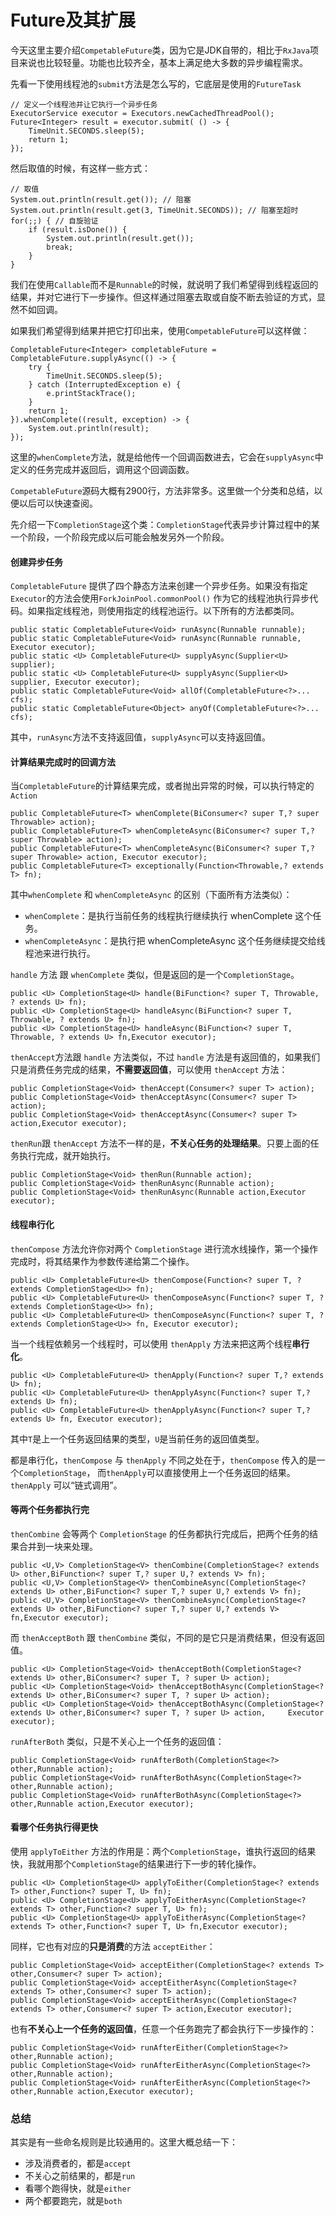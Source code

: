 # Future及其扩展

今天这里主要介绍`CompetableFuture`类，因为它是JDK自带的，相比于`RxJava`项目来说也比较轻量。功能也比较齐全，基本上满足绝大多数的异步编程需求。

先看一下使用线程池的`submit`方法是怎么写的，它底层是使用的`FutureTask`

```
// 定义一个线程池并让它执行一个异步任务
ExecutorService executor = Executors.newCachedThreadPool();
Future<Integer> result = executor.submit( () -> {
    TimeUnit.SECONDS.sleep(5);
    return 1;
});
```

然后取值的时候，有这样一些方式：

```
// 取值
System.out.println(result.get()); // 阻塞
System.out.println(result.get(3, TimeUnit.SECONDS)); // 阻塞至超时
for(;;) { // 自旋验证
    if (result.isDone()) {
        System.out.println(result.get());
        break;
    }
}
```

我们在使用`Callable`而不是`Runnable`的时候，就说明了我们希望得到线程返回的结果，并对它进行下一步操作。但这样通过阻塞去取或自旋不断去验证的方式，显然不如回调。

如果我们希望得到结果并把它打印出来，使用`CompetableFuture`可以这样做：

```
CompletableFuture<Integer> completableFuture = CompletableFuture.supplyAsync(() -> {
    try {
        TimeUnit.SECONDS.sleep(5);
    } catch (InterruptedException e) {
        e.printStackTrace();
    }
    return 1;
}).whenComplete((result, exception) -> {
    System.out.println(result);
});
```

这里的`whenComplete`方法，就是给他传一个回调函数进去，它会在`supplyAsync`中定义的任务完成并返回后，调用这个回调函数。

`CompetableFuture`源码大概有2900行，方法非常多。这里做一个分类和总结，以便以后可以快速查阅。

先介绍一下`CompletionStage`这个类：`CompletionStage`代表异步计算过程中的某一个阶段，一个阶段完成以后可能会触发另外一个阶段。

#### 创建异步任务

`CompletableFuture` 提供了四个静态方法来创建一个异步任务。如果没有指定`Executor`的方法会使用`ForkJoinPool.commonPool()` 作为它的线程池执行异步代码。如果指定线程池，则使用指定的线程池运行。以下所有的方法都类同。

```
public static CompletableFuture<Void> runAsync(Runnable runnable);
public static CompletableFuture<Void> runAsync(Runnable runnable, Executor executor);
public static <U> CompletableFuture<U> supplyAsync(Supplier<U> supplier);
public static <U> CompletableFuture<U> supplyAsync(Supplier<U> supplier, Executor executor);
public static CompletableFuture<Void> allOf(CompletableFuture<?>... cfs);
public static CompletableFuture<Object> anyOf(CompletableFuture<?>... cfs);
```

其中，`runAsync`方法不支持返回值，`supplyAsync`可以支持返回值。

#### 计算结果完成时的回调方法

当`CompletableFuture`的计算结果完成，或者抛出异常的时候，可以执行特定的`Action`

```
public CompletableFuture<T> whenComplete(BiConsumer<? super T,? super Throwable> action);
public CompletableFuture<T> whenCompleteAsync(BiConsumer<? super T,? super Throwable> action);
public CompletableFuture<T> whenCompleteAsync(BiConsumer<? super T,? super Throwable> action, Executor executor);
public CompletableFuture<T> exceptionally(Function<Throwable,? extends T> fn);
```

其中`whenComplete` 和 `whenCompleteAsync` 的区别（下面所有方法类似）：

* `whenComplete`：是执行当前任务的线程执行继续执行 whenComplete 这个任务。
* `whenCompleteAsync`：是执行把 whenCompleteAsync 这个任务继续提交给线程池来进行执行。

`handle` 方法 跟 `whenComplete` 类似，但是返回的是一个`CompletionStage`。

```
public <U> CompletionStage<U> handle(BiFunction<? super T, Throwable, ? extends U> fn);
public <U> CompletionStage<U> handleAsync(BiFunction<? super T, Throwable, ? extends U> fn);
public <U> CompletionStage<U> handleAsync(BiFunction<? super T, Throwable, ? extends U> fn,Executor executor);
```

`thenAccept`方法跟 `handle` 方法类似，不过 `handle` 方法是有返回值的，如果我们只是消费任务完成的结果，**不需要返回值**，可以使用 `thenAccept` 方法：

```
public CompletionStage<Void> thenAccept(Consumer<? super T> action);
public CompletionStage<Void> thenAcceptAsync(Consumer<? super T> action);
public CompletionStage<Void> thenAcceptAsync(Consumer<? super T> action,Executor executor);
```

`thenRun`跟 `thenAccept` 方法不一样的是，**不关心任务的处理结果**。只要上面的任务执行完成，就开始执行。

```
public CompletionStage<Void> thenRun(Runnable action);
public CompletionStage<Void> thenRunAsync(Runnable action);
public CompletionStage<Void> thenRunAsync(Runnable action,Executor executor);
```

#### 线程串行化

`thenCompose` 方法允许你对两个 `CompletionStage` 进行流水线操作，第一个操作完成时，将其结果作为参数传递给第二个操作。

```
public <U> CompletableFuture<U> thenCompose(Function<? super T, ? extends CompletionStage<U>> fn);
public <U> CompletableFuture<U> thenComposeAsync(Function<? super T, ? extends CompletionStage<U>> fn);
public <U> CompletableFuture<U> thenComposeAsync(Function<? super T, ? extends CompletionStage<U>> fn, Executor executor);
```

当一个线程依赖另一个线程时，可以使用 `thenApply` 方法来把这两个线程**串行化**。

```
public <U> CompletableFuture<U> thenApply(Function<? super T,? extends U> fn);
public <U> CompletableFuture<U> thenApplyAsync(Function<? super T,? extends U> fn);
public <U> CompletableFuture<U> thenApplyAsync(Function<? super T,? extends U> fn, Executor executor);
```

其中`T`是上一个任务返回结果的类型，`U`是当前任务的返回值类型。

都是串行化，`thenCompose` 与 `thenApply` 不同之处在于，`thenCompose` 传入的是一个`CompletionStage`， 而`thenApply`可以直接使用上一个任务返回的结果。`thenApply` 可以“链式调用”。

#### 等两个任务都执行完

`thenCombine` 会等两个 `CompletionStage` 的任务都执行完成后，把两个任务的结果合并到一块来处理。

```
public <U,V> CompletionStage<V> thenCombine(CompletionStage<? extends U> other,BiFunction<? super T,? super U,? extends V> fn);
public <U,V> CompletionStage<V> thenCombineAsync(CompletionStage<? extends U> other,BiFunction<? super T,? super U,? extends V> fn);
public <U,V> CompletionStage<V> thenCombineAsync(CompletionStage<? extends U> other,BiFunction<? super T,? super U,? extends V> fn,Executor executor);
```

而 `thenAcceptBoth` 跟 `thenCombine` 类似，不同的是它只是消费结果，但没有返回值。

```
public <U> CompletionStage<Void> thenAcceptBoth(CompletionStage<? extends U> other,BiConsumer<? super T, ? super U> action);
public <U> CompletionStage<Void> thenAcceptBothAsync(CompletionStage<? extends U> other,BiConsumer<? super T, ? super U> action);
public <U> CompletionStage<Void> thenAcceptBothAsync(CompletionStage<? extends U> other,BiConsumer<? super T, ? super U> action,     Executor executor);
```

`runAfterBoth` 类似，只是不关心上一个任务的返回值：

```
public CompletionStage<Void> runAfterBoth(CompletionStage<?> other,Runnable action);
public CompletionStage<Void> runAfterBothAsync(CompletionStage<?> other,Runnable action);
public CompletionStage<Void> runAfterBothAsync(CompletionStage<?> other,Runnable action,Executor executor);
```

#### 看哪个任务执行得更快

使用 `applyToEither` 方法的作用是：两个`CompletionStage`，谁执行返回的结果快，我就用那个`CompletionStage`的结果进行下一步的转化操作。

```
public <U> CompletionStage<U> applyToEither(CompletionStage<? extends T> other,Function<? super T, U> fn);
public <U> CompletionStage<U> applyToEitherAsync(CompletionStage<? extends T> other,Function<? super T, U> fn);
public <U> CompletionStage<U> applyToEitherAsync(CompletionStage<? extends T> other,Function<? super T, U> fn,Executor executor);
```

同样，它也有对应的**只是消费**的方法 `acceptEither`：

```
public CompletionStage<Void> acceptEither(CompletionStage<? extends T> other,Consumer<? super T> action);
public CompletionStage<Void> acceptEitherAsync(CompletionStage<? extends T> other,Consumer<? super T> action);
public CompletionStage<Void> acceptEitherAsync(CompletionStage<? extends T> other,Consumer<? super T> action,Executor executor);
```

也有**不关心上一个任务的返回值**，任意一个任务跑完了都会执行下一步操作的：

```
public CompletionStage<Void> runAfterEither(CompletionStage<?> other,Runnable action);
public CompletionStage<Void> runAfterEitherAsync(CompletionStage<?> other,Runnable action);
public CompletionStage<Void> runAfterEitherAsync(CompletionStage<?> other,Runnable action,Executor executor);
```

### 总结

其实是有一些命名规则是比较通用的。这里大概总结一下：

* 涉及消费者的，都是`accept`
* 不关心之前结果的，都是`run`
* 看哪个跑得快，就是`either`
* 两个都要跑完，就是`both`
